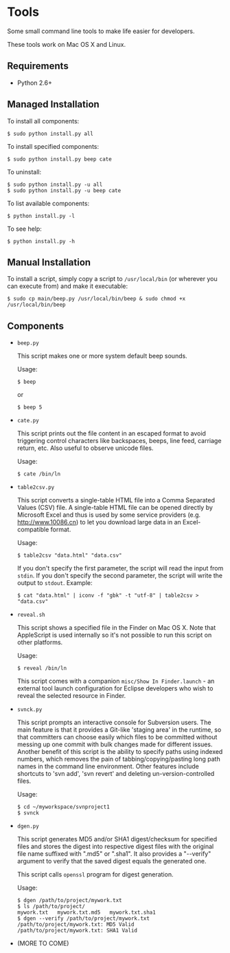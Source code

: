 Tools
=====

Some small command line tools to make life easier for developers.

These tools work on Mac OS X and Linux.

Requirements
------------

*   Python 2.6+

Managed Installation
--------------------

To install all components:

    $ sudo python install.py all

To install specified components:

    $ sudo python install.py beep cate

To uninstall:

    $ sudo python install.py -u all
    $ sudo python install.py -u beep cate

To list available components:

    $ python install.py -l

To see help:

    $ python install.py -h

Manual Installation
-------------------

To install a script, simply copy a script to `/usr/local/bin` (or wherever you can execute from) and make it executable:

    $ sudo cp main/beep.py /usr/local/bin/beep & sudo chmod +x /usr/local/bin/beep

Components
----------

*   `beep.py`

    This script makes one or more system default beep sounds.

    Usage:

        $ beep

    or

        $ beep 5

*   `cate.py`

    This script prints out the file content in an escaped format to avoid triggering control characters like backspaces, beeps, line feed, carriage return, etc. Also useful to observe unicode files.

    Usage:

        $ cate /bin/ln

*   `table2csv.py`

    This script converts a single-table HTML file into a Comma Separated Values (CSV) file. A single-table HTML file can be opened directly by Microsoft Excel and thus is used by some service providers (e.g. http://www.10086.cn) to let you download large data in an Excel-compatible format.

    Usage:

        $ table2csv "data.html" "data.csv"

    If you don't specify the first parameter, the script will read the input from `stdin`. If you don't specify the second parameter, the script will write the output to `stdout`. Example:

        $ cat "data.html" | iconv -f "gbk" -t "utf-8" | table2csv > "data.csv"

*   `reveal.sh`

    This script shows a specified file in the Finder on Mac OS X. Note that AppleScript is used internally so it's not possible to run this script on other platforms.

    Usage:

        $ reveal /bin/ln

    This script comes with a companion `misc/Show In Finder.launch` - an external tool launch configuration for Eclipse developers who wish to reveal the selected resource in Finder.

*   `svnck.py`

    This script prompts an interactive console for Subversion users. The main feature is that it provides a Git-like 'staging area' in the runtime, so that committers can choose easily which files to be committed without messing up one commit with bulk changes made for different issues. Another benefit of this script is the ability to specify paths using indexed numbers, which removes the pain of tabbing/copying/pasting long path names in the command line environment. Other features include shortcuts to 'svn add', 'svn revert' and deleting un-version-controlled files.

    Usage:

        $ cd ~/myworkspace/svnproject1
        $ svnck

*   `dgen.py`

    This script generates MD5 and/or SHA1 digest/checksum for specified files and stores the digest into respective digest files with the original file name suffixed with ".md5" or ".sha1". It also provides a "--verify" argument to verify that the saved digest equals the generated one.

    This script calls `openssl` program for digest generation.

    Usage:

        $ dgen /path/to/project/mywork.txt
        $ ls /path/to/project/
        mywork.txt   mywork.txt.md5   mywork.txt.sha1
        $ dgen --verify /path/to/project/mywork.txt
        /path/to/project/mywork.txt: MD5 Valid
        /path/to/project/mywork.txt: SHA1 Valid

*   (MORE TO COME)
